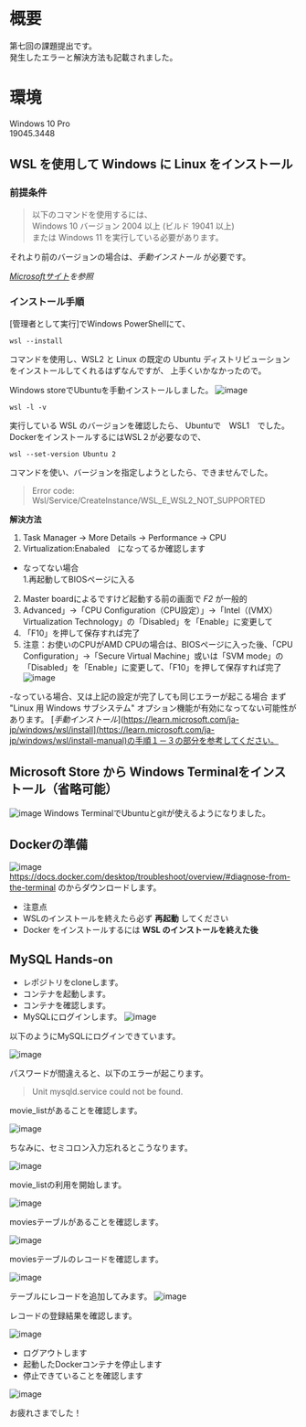 # 概要
第七回の課題提出です。   
発生したエラーと解決方法も記載されました。

# 環境
Windows 10 Pro  
19045.3448

## WSL を使用して Windows に Linux をインストール
### 前提条件
> 以下のコマンドを使用するには、  
>  Windows 10 バージョン 2004 以上 (ビルド 19041 以上)  
> または Windows 11 を実行している必要があります。

それより前のバージョンの場合は、*手動インストール* が必要です。

 *[Microsoftサイト](https://learn.microsoft.com/ja-jp/windows/wsl/install)を参照* 

### インストール手順


[管理者として実行]でWindows PowerShellにて、
 ```
 wsl --install
```
コマンドを使用し、WSL2 と Linux の既定の Ubuntu ディストリビューションをインストールしてくれるはずなんですが、
上手くいかなかったので。

Windows storeでUbuntuを手動インストールしました。
![image](https://github.com/Mie-ee/mysql-hands-on/assets/146546228/bdedd1fa-78a9-4b68-b8b0-5953187871ac)

```
wsl -l -v
```
実行している WSL のバージョンを確認したら、 Ubuntuで　WSL1　でした。  
DockerをインストールするにはWSL２が必要なので、

```
wsl --set-version Ubuntu 2
```
 コマンドを使い、バージョンを指定しようとしたら、できませんでした。　　
 
> Error code: Wsl/Service/CreateInstance/WSL_E_WSL2_NOT_SUPPORTED

**解決方法**
1. Task Manager -> More Details -> Performance -> CPU
2. Virtualization:Enabaled　になってるか確認します
   
- なってない場合  
1.再起動してBIOSページに入る
2. Master boardによるですけど起動する前の画面で *F2* が一般的
3. Advanced」→「CPU Configuration（CPU設定）」→「Intel（(VMX）Virtualization Technology」の「Disabled」を「Enable」に変更して
4. 「F10」を押して保存すれば完了
5. 注意：お使いのCPUがAMD CPUの場合は、BIOSページに入った後、「CPU Configuration」→「Secure Virtual Machine」或いは「SVM mode」の「Disabled」を「Enable」に変更して、「F10」を押して保存すれば完了
   ![image](https://github.com/Mie-ee/mysql-hands-on/assets/146546228/f3146a14-bf0e-4c27-8d45-0d1a831afea5)

-なっている場合、又は上記の設定が完了しても同じエラーが起こる場合
まず "Linux 用 Windows サブシステム" オプション機能が有効になってない可能性があります。
[*手動インストール*](https://learn.microsoft.com/ja-jp/windows/wsl/install](https://learn.microsoft.com/ja-jp/windows/wsl/install-manual)の手順１－３の部分を参考してください。

## Microsoft Store から Windows Terminalをインストール（省略可能）
![image](https://github.com/Mie-ee/mysql-hands-on/assets/146546228/1364f4c8-47b6-4a46-a581-b4af26608d82)
Windows TerminalでUbuntuとgitが使えるようになりました。

## Dockerの準備
![image](https://github.com/Mie-ee/mysql-hands-on/assets/146546228/73c4ff6e-af06-4594-b0ad-37b69305a982)
https://docs.docker.com/desktop/troubleshoot/overview/#diagnose-from-the-terminal
のからダウンロードします。
- 注意点
- WSLのインストールを終えたら必ず __再起動__ してください
- Docker をインストールするには __WSL のインストールを終えた後__


## MySQL Hands‐on

- レポジトリをcloneします。
- コンテナを起動します。  
- コンテナを確認します。  
- MySQLにログインします。
![image](https://github.com/Mie-ee/mysql-hands-on/assets/146546228/2bf05eaa-58ef-4ffc-a407-d65a38de29c4)

以下のようにMySQLにログインできています。  

![image](https://github.com/Mie-ee/mysql-hands-on/assets/146546228/cd5e2265-4c44-449f-a39f-9faa58e692d0)

パスワードが間違えると、以下のエラーが起こります。
> Unit mysqld.service could not be found.

movie_listがあることを確認します。    

![image](https://github.com/Mie-ee/mysql-hands-on/assets/146546228/0cf3ed6f-3b82-44a3-b124-f9dd9277e500)

ちなみに、セミコロン入力忘れるとこうなります。

![image](https://github.com/Mie-ee/mysql-hands-on/assets/146546228/c47c350a-7c7f-4526-9890-882d31d11ab6)


movie_listの利用を開始します。  

![image](https://github.com/Mie-ee/mysql-hands-on/assets/146546228/0c15bcaf-ae49-4039-8474-1c3c1f8fff7c)


moviesテーブルがあることを確認します。

![image](https://github.com/Mie-ee/mysql-hands-on/assets/146546228/0105e4bc-4271-4b57-96bc-4f937f38195d)


moviesテーブルのレコードを確認します。

![image](https://github.com/Mie-ee/mysql-hands-on/assets/146546228/8dfc8ab1-dae0-47fb-b295-bb0f77af9155)

テーブルにレコードを追加してみます。
![image](https://github.com/Mie-ee/mysql-hands-on/assets/146546228/7508a94d-58ee-4ecd-8dc0-a6329db20fa3)

レコードの登録結果を確認します。

![image](https://github.com/Mie-ee/mysql-hands-on/assets/146546228/903c8a06-7ea0-4393-9f61-d7f23db53f98)

- ログアウトします
- 起動したDockerコンテナを停止します
- 停止できていることを確認します

![image](https://github.com/Mie-ee/mysql-hands-on/assets/146546228/5c04b921-745b-4734-ae50-89963a89455a)



お疲れさまでした！  
